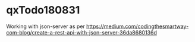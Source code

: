 # qxTodo180831

Working with json-server as per https://medium.com/codingthesmartway-com-blog/create-a-rest-api-with-json-server-36da8680136d


